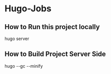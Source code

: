# Hugo-Jobs
## How to Run this project locally
hugo server

## How to Build Project Server Side
hugo --gc --minify
